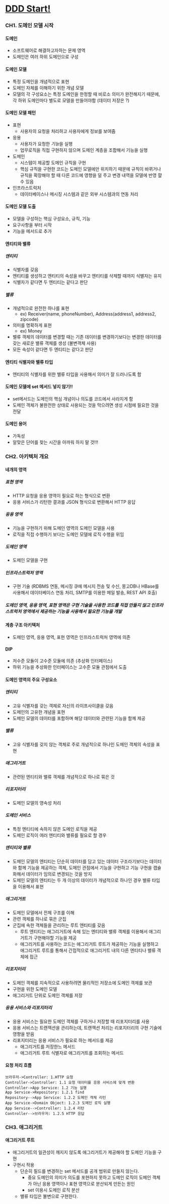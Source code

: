 # [DDD Start!](https://jiandson.co.kr/books/7)

### CH1. 도메인 모델 시작

#### 도메인
- 소프트웨어로 해결하고자하는 문제 영역
- 도메인은 여러 하위 도메인으로 구성

#### 도메인 모델
- 특정 도메인을 개념적으로 표현
- 도메인 자체를 이해하기 위한 개념 모델
- 모델의 각 구성요소는 특정 도메인을 한정할 때 비로소 의미가 완전해지기 때문에, 각 하위 도메인마다 별도로 모델을 만들어야함 (데이터 저장은 ?)

#### 도메인 모델 패턴
- 표현
  - 사용자의 요청을 처리하고 사용자에게 정보를 보여줌
- 응용
  - 사용자가 요청한 *기능*을 실행
  - 업무로직을 직접 구현하지 않으며 도메인 계층을 조합해서 기능을 실행
- 도메인
  - 시스템이 제공할 도메인 규칙을 구현
  - 핵심 규칙을 구현한 코드는 도메인 모델에만 위치하기 때문에 규칙이 바뀌거나 규칙을 확장해야 할 때 다른 코드에 영향을 덜 주고 변경 내역을 모델에 반영 햘 수 있음
- 인프라스트럭처
  - 데이터베이스나 메시징 시스템과 같은 외부 시스템과의 연동 처리

#### 도메인 모델 도출
- 모델을 구성하는 핵심 구성요소, 규칙, 기능
- 요구사항을 부터 시작
- 기능을 메서드로 추가

#### 엔티티와 밸류

##### 엔티티
- 식별자를 갖음
- 엔티티를 생성하고 엔티티의 속성을 바꾸고 엔티티를 삭제할 때까지 식별자는 유지
- 식별자가 같다면 두 엔티티는 같다고 판단

##### 밸류
- 개념적으로 완전한 하나를 표현
  - ex) Receiver(name, phoneNumber), Address(address1, address2, zipcode)
- 의미를 명확하게 표현
  - ex) Money
- 밸류 객체의 데이터를 변경할 때는 기존 데이터를 변경하기보다는 변경한 데이터를 갖는 새로운 밸류 객체를 생성 (불변객체 사용)
- 모든 속성이 같다면 두 엔티티는 같다고 판단

#### 엔티티 식별자와 밸류 타입
- 엔티티의 식별자를 위한 밸류 타입을 사용해서 의미가 잘 드러나도록 함

#### 도메인 모델에 set 메서드 넣지 않기!!
- set메서드는 도메인의 핵심 개념이나 의도를 코드에서 사라지게 함
- 도메인 객체가 불완전한 상태로 사용되는 것을 막으려면 생성 시점에 필요한 것을 전달

#### 도메인 용어
- 가독성
- 알맞은 단어를 찾는 시간을 아까워 하지 말 것!!!



### CH2. 아키텍처 개요

#### 네개의 영역
##### 표현 영역
- HTTP 요청을 응용 영역이 필요로 하는 형식으로 변환
- 응용 서비스가 리턴한 결과를 JSON 형식으로 변환해서 HTTP 응답
##### 응용 영역
- 기능을 구현하기 위해 도메인 영역의 도메인 모델을 사용
- 로직을 직접 수행하기 보다는 도메인 모델에 로직 수행을 위임
##### 도메인 영역
- 도메인 모델을 구현
##### 인프라스트럭처 영역
- 구현 기술 (RDBMS 연동, 메시징 큐에 메시지 전송 및 수신, 몽고DB나 HBase를 사용해서 데이터베이스 연동 처리, SMTP를 이용한 메일 발송, REST API 호출)
##### 도메인 영역, 응용 영역, 표현 영역은 구현 기술을 사용한 코드를 직접 만들지 않고 인프라스트럭처 영역에서 제공하는 기능을 사용해서 필요한 기능을 개발

#### 계층 구조 아키텍처
- 도메인 영역, 응용 영역, 표현 영역은 인프라스트럭처 영역에 의존

#### DIP
- 저수준 모듈이 고수준 모듈에 의존 (추상화 인터페이스)
- 하위 기능을 추상화한 인터페이스는 고수준 모듈 관점에서 도출

#### 도메인 영역의 주요 구성요소
##### 엔티티
- 고유 식별자를 갖는 객체로 자신의 라이프사이클을 갖음
- 도메인의 고유한 개념을 표현
- 도메인 모델의 데이터를 포함하며 해당 데이터와 관련된 기능을 함께 제공
##### 밸류
- 고유 식별자를 갖지 않는 객체로 주로 개념적으로 하나인 도메인 객체의 속성을 표현
##### 애그리거트
- 관련된 엔티티와 밸류 객체를 개념적으로 하나로 묶은 것
##### 리포지터리
- 도메인 모델의 영속성 처리
##### 도메인 서비스
- 특정 엔티티에 속하지 않은 도메인 로직을 제공
- 도메인 로직이 여러 엔티티와 밸류를 필요로 할 경우

##### 엔티티와 벨류
- 도메인 모델의 엔티티는 단순히 데이터를 담고 있는 데이터 구조라기보다는 데이터와 함께 기능을 제공하는 객체, 도메인 관점에서 기능을 구현하고 기능 구현을 캡슐화해서 데이터가 임의로 변경되는 것을 방지
- 도메인 모델의 엔티티는 두 개 이상의 데이터가 개념적으로 하나인 경우 밸류 타입을 이용해서 표현

##### 애그리거트

- 도메인 모델에서 전체 구조를 이해
- 관련 객체를 하나로 묶은 군집
- 군집에 속한 객체들을 관리하는 루트 엔티티를 갖음
  - 루트 엔티티는 애그리거트에 속해 있는 엔티티와 밸류 객체를 이용해서 애그리거트가 구현해야할 기능을 제공
  - 애그리거트를 사용하는 코드는 애그리거트 루트가 제공하는 기능을 실행하고 애그리거트 루트를 통해서 간접적으로 애그리거트 내의 다른 엔티티나 밸류 객체에 접근

##### 리포지터리

- 도메인 객체를 지속적으로 사용하려면 물리적인 저장소에 도메인 객체를 보관
- 구현을 위한 도메인 모델
- 애그리거트 단위로 도메인 객체를 저장

##### 응용 서비스와 리포지터리

- 응용 서비스는 필요한 도메인 객체를 구하거나 저장할 때 리포지터리를 사용
- 응용 서비스는 트랜잭션을 관리하는데, 트랜잭션 처리는 리포지터리의 구현 기술에 영향을 받음
- 리포지터리는 응용 서비스가 필요로 하는 메서드를 제공
  - 애그리거트를 저장한느 메서드
  - 애그리거트 루트 식별자로 애그리거트를 조회하는 메서드

#### 요청 처리 흐름

```sequence
브라우저->Controller: 1.HTTP 요청
Controller->Controller: 1.1 요청 데이터를 응용 서비스에 맞게 변환
Controller->App Service: 1.2 기능 실행
App Service->Repository: 1.2.1 find
Repository-->App Service: 1.2.2 도메인 객체 리턴
App Service->Domain Object: 1.2.3 도메인 로직 실행
App Service-->Controller: 1.2.4 리턴
Controller-->브라우저: 1.2.5 HTTP 응답
```



### CH3. 애그리거트

#### 애그리거트 루트

- 애그리거트의 일관성이 깨지지 않도록 애그리거트가 제공해야 할 도메인 기능을 구현
- 구현시 적용
  - 단순히 필드를 변경하는 set 메서드를 공개 범위로 만들지 않는다.
    - 중요 도메인의 의미가 의도를 포현하지 못하고 도메인 로직이 도메인 객체가 아닌 응용 영역이나 표현 영역으로 분산되게 만든는 원인
    - set 이용시 도메인 로직 분산
  - 밸류 타입은 불변으로 구현한다.



